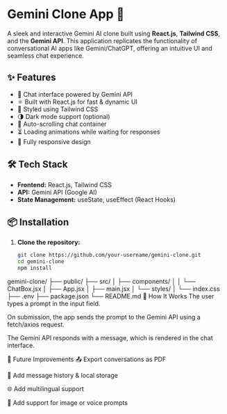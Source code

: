 # Gemini Clone App 🚀

A sleek and interactive Gemini AI clone built using **React.js**, **Tailwind CSS**, and the **Gemini API**. This application replicates the functionality of conversational AI apps like Gemini/ChatGPT, offering an intuitive UI and seamless chat experience.

## ✨ Features

- 🔮 Chat interface powered by Gemini API
- ⚛️ Built with React.js for fast & dynamic UI
- 🎨 Styled using Tailwind CSS
- 🌗 Dark mode support (optional)
- 📜 Auto-scrolling chat container
- ⏳ Loading animations while waiting for responses
- 📱 Fully responsive design

## 🛠 Tech Stack

- **Frontend:** React.js, Tailwind CSS
- **API:** Gemini API (Google AI)
- **State Management:** useState, useEffect (React Hooks)

## 📦 Installation

1. **Clone the repository:**
   ```bash
   git clone https://github.com/your-username/gemini-clone.git
   cd gemini-clone
   npm install

gemini-clone/
├── public/
├── src/
│   ├── components/
│   │   └── ChatBox.jsx
│   ├── App.jsx
│   ├── main.jsx
│   └── styles/
│       └── index.css
├── .env
├── package.json
└── README.md
🧠 How It Works
The user types a prompt in the input field.

On submission, the app sends the prompt to the Gemini API using a fetch/axios request.

The Gemini API responds with a message, which is rendered in the chat interface.

🚧 Future Improvements
📤 Export conversations as PDF

📁 Add message history & local storage

🌐 Add multilingual support

🤖 Add support for image or voice prompts
